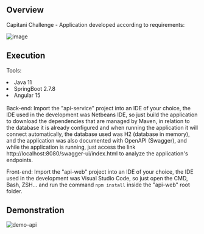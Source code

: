 ## Overview

Capitani Challenge - Application developed according to requirements:

![image](https://user-images.githubusercontent.com/56695817/219271812-88d0a932-745f-41c2-853e-147e01d9f983.png)

## Execution

Tools:
<li> Java 11 </li>
<li> SpringBoot 2.7.8 </li>
<li> Angular 15 </li>
<br>
Back-end: 
Import the "api-service" project into an IDE of your choice, the IDE used in the development was Netbeans IDE,
so just build the application to download the dependencies that are managed by Maven,
in relation to the database it is already configured and when running the application it will connect automatically,
the database used was H2 (database in memory), and the application was also documented with OpenAPI (Swagger),
and while the application is running, just access the link http://localhost:8080/swagger-ui/index.html to analyze the application's endpoints.

<br>

Front-end:
Import the "api-web" project into an IDE of your choice, the IDE used in the development was Visual Studio Code, so just open the CMD, Bash, ZSH...
and run the command <code>npm install</code> inside the "api-web" root folder.

## Demonstration

![demo-api](https://user-images.githubusercontent.com/56695817/219277635-47108a9c-4878-4a68-ae84-84ce6db8202b.gif)



